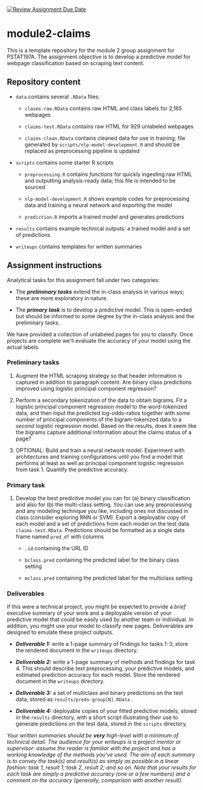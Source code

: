 [![Review Assignment Due Date](https://classroom.github.com/assets/deadline-readme-button-22041afd0340ce965d47ae6ef1cefeee28c7c493a6346c4f15d667ab976d596c.svg)](https://classroom.github.com/a/9zKiFNZz)
# module2-claims

This is a template repository for the module 2 group assignment for PSTAT197A. The assignment objective is to develop a predictive model for webpage classification based on scraping text content.

## Repository content

-   `data` contains several `.RData` files:

    -   `claims-raw.RData` contains raw HTML and class labels for 2,165 webpages

    -   `claims-test.RData` contains raw HTML for 929 unlabeled webpages

    -   `claims-clean.RData` contains cleaned data for use in training; file generated by `scripts/nlp-model-development.R` and should be replaced as preprocessing pipeline is updated

-   `scripts` contains some starter R scripts

    -   `preprocessing.R` contains *functions* for quickly ingesting raw HTML and outputting analysis-ready data; this file is intended to be sourced

    -   `nlp-model-development.R` shows example codes for preprocessing data and training a neural network and exporting the model

    -   `prediction.R` imports a trained model and generates predictions

-   `results` contains example technical outputs: a trained model and a set of predictions

-   `writeups` contains templates for written summaries

## Assignment instructions

Analytical tasks for this assignment fall under two categories:

-   The ***preliminary tasks*** extend the in-class analysis in various ways; these are more exploratory in nature.

-   The ***primary task*** is to develop a predictive model. This is open-ended but should be informed to some degree by the in-class analysis and the preliminary tasks.

We have provided a collection of unlabeled pages for you to classify. Once projects are complete we'll evaluate the accuracy of your model using the actual labels.

### Preliminary tasks

1.  Augment the HTML scraping strategy so that header information is captured in addition to paragraph content. Are binary class predictions improved using logistic principal component regression?

2.  Perform a secondary tokenization of the data to obtain bigrams. Fit a logistic principal component regression model to the word-tokenized data, and then input the predicted log-odds-ratios together with some number of principal components of the bigram-tokenized data to a *second* logistic regression model. Based on the results, does it seem like the bigrams capture additional information about the claims status of a page?

3.  OPTIONAL: Build and train a neural network model. Experiment with architectures and training configurations until you find a model that performs at least as well as principal component logistic regression from task 1. Quantify the predictive accuracy.

### Primary task

1.  Develop the best predictive model you can for (a) binary classification and also for (b) the multi-class setting. You can use any preprocessing and any modeling technique you like, including ones not discussed in class (consider exploring RNN or SVM). Export a deployable copy of each model and a set of predictions from each model on the test data `claims-test.RData`. Predictions should be formatted as a single data frame named `pred_df` with columns

    -    `.id` containing the URL ID

    -   `bclass.pred` containing the predicted label for the binary class setting

    -   `mclass.pred` containing the predicted label for the multiclass setting

### Deliverables

If this were a technical project, you might be expected to provide a *brief* executive summary of your work and a deployable version of your predictive model that could be easily used by another team or individual. In addition, you might use your model to classify new pages. Deliverables are designed to emulate these project outputs.

-   ***Deliverable 1:*** write a 1-page summary of findings for tasks 1-3; store the rendered document in the `writeups` directory.

-   ***Deliverable 2:*** write a 1-page summary of methods and findings for task 4. This should describe text preprocessing, your predictive models, and estimated prediction accuracy for each model. Store the rendered document in the `writeups` directory.

-   ***Deliverable 3:*** a set of multiclass and binary predictions on the test data, stored as `results/preds-group[N].RData` .

-   ***Deliverable 4:*** deployable copies of your fitted predictive models, stored in the `results` directory, with a short script illustrating their use to generate predictions on the test data, stored in the `scripts` directory.

*Your written summaries should be **very** high-level with a minimum of technical detail. The audience for your writeups is a project mentor or supervisor: assume the reader is familiar with the project and has a working knowledge of the methods you've used. The aim of each summary is to convey the task(s) and result(s) as simply as possible in a linear fashion: task 1, result 1; task 2, result 2; and so on. Note that your results for each task are simply a predictive accuracy (one or a few numbers) and a comment on the accuracy (generally, comparison with another result).*
